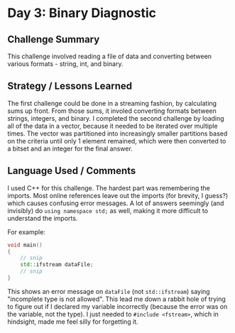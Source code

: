 # Day 3: Binary Diagnostic

## Challenge Summary

This challenge involved reading a file of data and converting between various formats - string, int, and binary.

## Strategy / Lessons Learned

The first challenge could be done in a streaming fashion, by calculating sums up front. From those sums, it involed converting formats between
strings, integers, and binary. I completed the second challenge by loading all of the data in a vector, because it needed to be iterated over multiple times.
The vector was partitioned into increasingly smaller partitions based on the criteria until only 1 element remained, which were then converted to a bitset and an integer for the final answer.

## Language Used / Comments

I used C++ for this challenge. The hardest part was remembering the imports. Most online references leave out the imports (for brevity, I guess?) which causes confusing error messages. A lot of answers seemingly (and invisibly) do `using namespace std;` as well, making it more difficult to understand the imports.

For example:

```cpp
void main()
{
    // snip
    std::ifstream dataFile;
    // snip
}
```

This shows an error message on `dataFile` (not `std::ifstream`) saying "incomplete type is not allowed". This lead me down a rabbit hole of trying to figure out if I declared my variable incorrectly (because the error was on the variable, not the type). I just needed to `#include <fstream>`, which in hindsight, made me feel silly for forgetting it.
